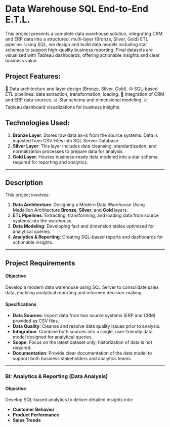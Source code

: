 # Data Warehouse SQL End-to-End E.T.L.

This project presents a complete data warehouse solution, integrating CRM and ERP data into a structured, multi-layer (Bronze, Silver, Gold) ETL pipeline. Using SQL, we design and build data models including star schemas to support high-quality business reporting. Final datasets are visualized with Tableau dashboards, offering actionable insights and clear business value.

## Project Features:

💾 Data architecture and layer design (Bronze, Silver, Gold).
⚙️ SQL-based ETL pipelines: data extraction, transformation, loading.
🔗 Integration of CRM and ERP data sources.
📊 Star schema and dimensional modeling.
📈 Tableau dashboard visualizations for business insights.

## Technologies Used:

1. **Bronze Layer**: Stores raw data as-is from the source systems. Data is ingested from CSV Files into SQL Server Database.
2. **Silver Layer**: This layer includes data cleansing, standardization, and normalization processes to prepare data for analysis.
3. **Gold Layer**: Houses business-ready data modeled into a star schema required for reporting and analytics.

---
## Description

This project involves:

1. **Data Architecture**: Designing a Modern Data Warehouse Using Medallion Architecture **Bronze**, **Silver**, and **Gold** layers.
2. **ETL Pipelines**: Extracting, transforming, and loading data from source systems into the warehouse.
3. **Data Modeling**: Developing fact and dimension tables optimized for analytical queries.
4. **Analytics & Reporting**: Creating SQL-based reports and dashboards for actionable insights.

---

## Project Requirements

#### Objective
Develop a modern data warehouse using SQL Server to consolidate sales data, enabling analytical reporting and informed decision-making.

#### Specifications
- **Data Sources**: Import data from two source systems (ERP and CRM) provided as CSV files.
- **Data Quality**: Cleanse and resolve data quality issues prior to analysis.
- **Integration**: Combine both sources into a single, user-friendly data model designed for analytical queries.
- **Scope**: Focus on the latest dataset only; historization of data is not required.
- **Documentation**: Provide clear documentation of the data model to support both business stakeholders and analytics teams.

---

### BI: Analytics & Reporting (Data Analysis)

#### Objective
Develop SQL-based analytics to deliver detailed insights into:
- **Customer Behavior**
- **Product Performance**
- **Sales Trends**
